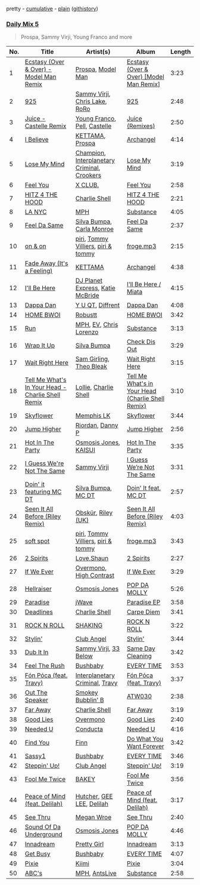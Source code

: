 pretty - [cumulative](/playlists/cumulative/Daily%20Mix%205.md) - [plain](/playlists/plain/37i9dQZF1E36TO0q54WsJv) ([githistory](https://github.githistory.xyz/vitokorn/spotify-playlist-archive/blob/master/playlists/plain/37i9dQZF1E36TO0q54WsJv))
### [Daily Mix 5](https://open.spotify.com/playlist/37i9dQZF1E36TO0q54WsJv)

> Prospa, Sammy Virji, Young Franco and more

| No. | Title | Artist(s) | Album | Length |
|---|---|---|---|---|
| 1 | [Ecstasy (Over & Over) - Model Man Remix](https://open.spotify.com/track/0khE5TLTG1KUFDxiZxri4m) | [Prospa](https://open.spotify.com/artist/6HabM2PUM519iIxervGWSb), [Model Man](https://open.spotify.com/artist/2T5NLCuN31j79zbxZ2XCSA) | [Ecstasy (Over & Over) [Model Man Remix]](https://open.spotify.com/album/50JkaTlNYH5UawHpqiUFsi) | 3:23 |
| 2 | [925](https://open.spotify.com/track/5aNcakuYRSAfNFOz8nREvT) | [Sammy Virji](https://open.spotify.com/artist/1GuqTQbuixFHD6eBkFwVcb), [Chris Lake](https://open.spotify.com/artist/5Igpc9iLZ3YGtKeYfSrrOE), [RoRo](https://open.spotify.com/artist/4AuHHsxMRVg7bXSgvlrAff) | [925](https://open.spotify.com/album/7CIAt6rtM6lpNlRc6eQGFB) | 2:48 |
| 3 | [Juice - Castelle Remix](https://open.spotify.com/track/4At5YeUw1MfMMLUb4hvTKx) | [Young Franco](https://open.spotify.com/artist/6mK0vAO13gT8jWYANyoXAl), [Pell](https://open.spotify.com/artist/2O2dI9lY9PnWtAa4OlrgMi), [Castelle](https://open.spotify.com/artist/4EDL1aHoT46jRLUjubeVNM) | [Juice (Remixes)](https://open.spotify.com/album/5BaeHcwNfAOb5gH2BxzXpk) | 2:50 |
| 4 | [I Believe](https://open.spotify.com/track/6oezzvqFntOUamuBZPixLx) | [KETTAMA](https://open.spotify.com/artist/3an9rnsXKPCAMlZgH4A0n4), [Prospa](https://open.spotify.com/artist/6HabM2PUM519iIxervGWSb) | [Archangel](https://open.spotify.com/album/2EEBcfRDbyyZQDESqiT48d) | 4:14 |
| 5 | [Lose My Mind](https://open.spotify.com/track/1LdRvKZka9ZHunz6eoH5B9) | [Champion](https://open.spotify.com/artist/3cHya45cxGzLYIPg2LRCCR), [Interplanetary Criminal](https://open.spotify.com/artist/6uJ51uV5rYzu1MJkC4CceI), [Crookers](https://open.spotify.com/artist/3o1cwVQfiDWafhYA02k13C) | [Lose My Mind](https://open.spotify.com/album/1dkMg6enDSv6bjEBBqnt8c) | 3:19 |
| 6 | [Feel You](https://open.spotify.com/track/0AkQIzDWxywsrtnY6f0oYB) | [X CLUB.](https://open.spotify.com/artist/4CYPaFp9yDrNduNptv0DPQ) | [Feel You](https://open.spotify.com/album/3uBHz77NGhAuxozj6CUIzL) | 2:58 |
| 7 | [HITZ 4 THE HOOD](https://open.spotify.com/track/2hrChmfPMrA0751rZnWwTj) | [Charlie Shell](https://open.spotify.com/artist/1hxWpdJKpsP6vKbnwhSlwk) | [HITZ 4 THE HOOD](https://open.spotify.com/album/20LXTzhxUDcAfAw8zRsL1R) | 2:21 |
| 8 | [LA NYC](https://open.spotify.com/track/0IvrXoiEersp0bPYwCEMNC) | [MPH](https://open.spotify.com/artist/62SCu33InHVq97VaWw3eof) | [Substance](https://open.spotify.com/album/42Qb9hUm8vloTMDTU1Sf9L) | 4:05 |
| 9 | [Feel Da Same](https://open.spotify.com/track/5Ajc6oBvDdeO09GlzYFW7f) | [Silva Bumpa](https://open.spotify.com/artist/2dPLkqesvPXpIlP65JoLrf), [Carla Monroe](https://open.spotify.com/artist/4S9LNSZusH3XflT3g32bqB) | [Feel Da Same](https://open.spotify.com/album/4YCC3uBhkoVU0Ku21mM3nx) | 2:37 |
| 10 | [on & on](https://open.spotify.com/track/5mfGEs5n647v4WE3K5YmBy) | [piri](https://open.spotify.com/artist/4DpmPt7gfAAq7WEx0E1X8s), [Tommy Villiers](https://open.spotify.com/artist/4M4KGWKy7pSQ5HaJNCutBN), [piri & tommy](https://open.spotify.com/artist/2U6J9Q89i1TNhesKreFD65) | [froge.mp3](https://open.spotify.com/album/4AueWk2dGXqbMFx7ogEAs7) | 2:15 |
| 11 | [Fade Away (It's a Feeling)](https://open.spotify.com/track/6gIwOjvo85GRt3CYvJzujn) | [KETTAMA](https://open.spotify.com/artist/3an9rnsXKPCAMlZgH4A0n4) | [Archangel](https://open.spotify.com/album/2EEBcfRDbyyZQDESqiT48d) | 4:38 |
| 12 | [I'll Be Here](https://open.spotify.com/track/1Gc3ipzL3uwBgC8UiLsDQ2) | [DJ Planet Express](https://open.spotify.com/artist/0nx9ai3o3Ba6bE3WHkEoQg), [Katie McBride](https://open.spotify.com/artist/3PlStwko8DjwgLk6KxOAdY) | [I'll Be Here / Miata](https://open.spotify.com/album/073GlRhaJ1VFSoYa47LJ92) | 4:15 |
| 13 | [Dappa Dan](https://open.spotify.com/track/6atT69esWSadQ7Ujx27Z3l) | [Y U QT](https://open.spotify.com/artist/0tpkcjoMduNpT0FnpNYZiV), [Diffrent](https://open.spotify.com/artist/7mycnkT3eOskxxGbN9skkV) | [Dappa Dan](https://open.spotify.com/album/5qRkINBz6wBrQxEAHe9DDC) | 4:08 |
| 14 | [HOME BWOI](https://open.spotify.com/track/1tZU79ddZvTrsXqqcfMTX3) | [Robustt](https://open.spotify.com/artist/2MQru8GnhECYTThfJvRtyR) | [HOME BWOI](https://open.spotify.com/album/1wUVemQe3durNU59TuVNHs) | 3:42 |
| 15 | [Run](https://open.spotify.com/track/16iHE1uKRvAKd1Mt13udlV) | [MPH](https://open.spotify.com/artist/62SCu33InHVq97VaWw3eof), [EV](https://open.spotify.com/artist/1qOueWotu6CIb1GMoib2GX), [Chris Lorenzo](https://open.spotify.com/artist/7tm9Tuc70geXOOyKhtZHIj) | [Substance](https://open.spotify.com/album/42Qb9hUm8vloTMDTU1Sf9L) | 3:13 |
| 16 | [Wrap It Up](https://open.spotify.com/track/3aekCCcYbuxo93ZYBBjT6s) | [Silva Bumpa](https://open.spotify.com/artist/2dPLkqesvPXpIlP65JoLrf) | [Check Dis Out](https://open.spotify.com/album/7Blc6HJNxFjfRepAwfPS1p) | 3:29 |
| 17 | [Wait Right Here](https://open.spotify.com/track/2BoY6boRLXRwbz2RZ9ItQ6) | [Sam Girling](https://open.spotify.com/artist/3zQO5XxE5WRRWqk58vt0dS), [Theo Bleak](https://open.spotify.com/artist/1P7Y9mc5VzxlEeo15JpNAk) | [Wait Right Here](https://open.spotify.com/album/4kmb9XZ2gi52pyaV71NlVW) | 3:15 |
| 18 | [Tell Me What's In Your Head - Charlie Shell Remix](https://open.spotify.com/track/51JUabNeL65vI6HiarXsQ5) | [Lollie](https://open.spotify.com/artist/66RJJrYq5095FVx7L0cRY1), [Charlie Shell](https://open.spotify.com/artist/1hxWpdJKpsP6vKbnwhSlwk) | [Tell Me What's in Your Head (Charlie Shell Remix)](https://open.spotify.com/album/6EvrGdMDiIAMlD7SPXAOJt) | 3:10 |
| 19 | [Skyflower](https://open.spotify.com/track/0ODhn6rZk99TXPljMV7nDJ) | [Memphis LK](https://open.spotify.com/artist/7z3XgqpRYdNJ7RvEUlYaUe) | [Skyflower](https://open.spotify.com/album/36tg4WzRq7S7EBX2YQtwRn) | 3:44 |
| 20 | [Jump Higher](https://open.spotify.com/track/1P4uI6cVv6RgiW1NpJGBjB) | [Riordan](https://open.spotify.com/artist/68rU1sdZ0HjxjEC5YnSmao), [Danny P](https://open.spotify.com/artist/6RImhfdBSbW7mioCBKmQOd) | [Jump Higher](https://open.spotify.com/album/3dpGcHNwIkkcC0Ead79yzw) | 2:56 |
| 21 | [Hot In The Party](https://open.spotify.com/track/0MVBT2XUKmRJmvOX8GngyJ) | [Osmosis Jones](https://open.spotify.com/artist/39vtMUnZETGKSh6MFRSJ7n), [KAISUI](https://open.spotify.com/artist/3nw02QhDsR9kPXfPlptEbs) | [Hot In The Party](https://open.spotify.com/album/5d4VFFHF06KIbDfcRufGTM) | 3:35 |
| 22 | [I Guess We're Not The Same](https://open.spotify.com/track/36nYS9AwMR06ph6imdjn7J) | [Sammy Virji](https://open.spotify.com/artist/1GuqTQbuixFHD6eBkFwVcb) | [I Guess We’re Not The Same](https://open.spotify.com/album/2qcjJEhyv2SCJOphfOIGZ3) | 3:31 |
| 23 | [Doin' it featuring MC DT](https://open.spotify.com/track/4bdbgZDx6LkHTNyy5PZW9h) | [Silva Bumpa](https://open.spotify.com/artist/2dPLkqesvPXpIlP65JoLrf), [MC DT](https://open.spotify.com/artist/4cHj4iJzUsjzbEbZLuojl6) | [Doin' It feat. MC DT](https://open.spotify.com/album/13cNeTgAVDTDGliUCzUSzc) | 2:57 |
| 24 | [Seen It All Before (Riley Remix)](https://open.spotify.com/track/1yzWuyyiyufQ1qd6eJmTuF) | [Obskür](https://open.spotify.com/artist/29MTNlaVntQaQiDyj8KGwx), [Riley (UK)](https://open.spotify.com/artist/41vJAAunDUYAg81pOkcWh3) | [Seen It All Before (Riley Remix)](https://open.spotify.com/album/5YLh8LpW4OnQHqwg6ovvR0) | 4:03 |
| 25 | [soft spot](https://open.spotify.com/track/2bQ7sdGCOCoP4OTCdHPKFM) | [piri](https://open.spotify.com/artist/4DpmPt7gfAAq7WEx0E1X8s), [Tommy Villiers](https://open.spotify.com/artist/4M4KGWKy7pSQ5HaJNCutBN), [piri & tommy](https://open.spotify.com/artist/2U6J9Q89i1TNhesKreFD65) | [froge.mp3](https://open.spotify.com/album/4AueWk2dGXqbMFx7ogEAs7) | 3:43 |
| 26 | [2 Spirits](https://open.spotify.com/track/21fDO61ssrijFjOXqrBw2n) | [Love,Shaun](https://open.spotify.com/artist/4qvKSBd9PKGZQ7cmWdOllu) | [2 Spirits](https://open.spotify.com/album/4Cz8KBru4BGKeTlPJtmIVi) | 2:27 |
| 27 | [If We Ever](https://open.spotify.com/track/1IgGwEIQkA7wEo1ewvxVsN) | [Overmono](https://open.spotify.com/artist/01PnN11ovfen6xUOHfNpn3), [High Contrast](https://open.spotify.com/artist/0bxHci3JIhhKA53n8rH3tT) | [If We Ever](https://open.spotify.com/album/3s4UEFmRloMlo251IVJN1e) | 3:29 |
| 28 | [Hellraiser](https://open.spotify.com/track/1LrO7orroMDMJzhPpN3a0D) | [Osmosis Jones](https://open.spotify.com/artist/39vtMUnZETGKSh6MFRSJ7n) | [POP DA MOLLY](https://open.spotify.com/album/1TXvsTyMh2T2ByKf8qflvA) | 5:26 |
| 29 | [Paradise](https://open.spotify.com/track/0d0Do6Co9OFnr5WRubXvKN) | [jWave](https://open.spotify.com/artist/0FUSntuT77SPvfqmXxdl7h) | [Paradise EP](https://open.spotify.com/album/3TzcjkrjQnN1BxYvfOtHTq) | 3:58 |
| 30 | [Deadlines](https://open.spotify.com/track/0PiaSCKaLm1216RZimxay4) | [Charlie Shell](https://open.spotify.com/artist/1hxWpdJKpsP6vKbnwhSlwk) | [Carpe Diem](https://open.spotify.com/album/0ucuCQm143ED2jIhRVc3Te) | 3:41 |
| 31 | [ROCK N ROLL](https://open.spotify.com/track/4fSK64STGlvWp4huwv0Kfo) | [SHAKING](https://open.spotify.com/artist/5ymmrBnnRTW23bKo7Fpbx6) | [ROCK N ROLL](https://open.spotify.com/album/53nvgUQDdVS5u3JFYQRXP3) | 3:22 |
| 32 | [Stylin'](https://open.spotify.com/track/2o04z6k2tjf2eaFVNQ44dj) | [Club Angel](https://open.spotify.com/artist/1reJK6xw6Lu0r1PMoTUTDj) | [Stylin'](https://open.spotify.com/album/6bR92xsO1lHNfywSLS50ol) | 3:44 |
| 33 | [Dub It In](https://open.spotify.com/track/2KeM7KKKe6d7DCdCFtFjs9) | [Sammy Virji](https://open.spotify.com/artist/1GuqTQbuixFHD6eBkFwVcb), [33 Below](https://open.spotify.com/artist/4tMIsBBR8M0PsorDf0mNEz) | [Same Day Cleaning](https://open.spotify.com/album/3Ph1OGPvuAHe4BN00WNYi9) | 3:42 |
| 34 | [Feel The Rush](https://open.spotify.com/track/12RDzrRBa4D2NLoua5RfIA) | [Bushbaby](https://open.spotify.com/artist/6YYg4TQoF8cp50IuM2vU4C) | [EVERY TIME](https://open.spotify.com/album/2xPlGIl6FCLFbfuC0Sv0vg) | 3:53 |
| 35 | [Fón Póca (feat. Travy)](https://open.spotify.com/track/7F8E0Skfsvz8bImaNTZxas) | [Interplanetary Criminal](https://open.spotify.com/artist/6uJ51uV5rYzu1MJkC4CceI), [Travy](https://open.spotify.com/artist/3Jlb9WCVsroYGv8TKOGLly) | [Fón Póca (feat. Travy)](https://open.spotify.com/album/46vTHTMcKsi2Xs2GVUQEDF) | 3:37 |
| 36 | [Out The Speaker](https://open.spotify.com/track/3nDYX7JRLCRJqBewNbYDFr) | [Smokey Bubblin' B](https://open.spotify.com/artist/1iXq8vdKgJp43m1vhiAmUM) | [ATW030](https://open.spotify.com/album/6su6NsCVUSyKEGcV48OMMr) | 2:38 |
| 37 | [Far Away](https://open.spotify.com/track/39RoLSWrXpOraQp0tvaXWl) | [Charlie Shell](https://open.spotify.com/artist/1hxWpdJKpsP6vKbnwhSlwk) | [Far Away](https://open.spotify.com/album/5tSovhsliXyWRyX20GWJgx) | 3:19 |
| 38 | [Good Lies](https://open.spotify.com/track/1ZnghCVtXCrtmKJH32z4UK) | [Overmono](https://open.spotify.com/artist/01PnN11ovfen6xUOHfNpn3) | [Good Lies](https://open.spotify.com/album/7m2yEFYxnjmEyq7IXa9sXp) | 2:40 |
| 39 | [Needed U](https://open.spotify.com/track/5Rt0FZGt2X4IJpo3yaxQNL) | [Conducta](https://open.spotify.com/artist/1lMcg4Y7nW5hHgIVsN9Shn) | [Needed U](https://open.spotify.com/album/7ArFXlBxepiY5mYnMoYc6B) | 4:16 |
| 40 | [Find You](https://open.spotify.com/track/6E8FlNXutn7NX8HCvnnEDI) | [Finn](https://open.spotify.com/artist/4p8fvQcLMWToTpmezUb8T5) | [Do What You Want Forever](https://open.spotify.com/album/7oKlNm85XiihyYEayGuWQi) | 3:42 |
| 41 | [Sassy1](https://open.spotify.com/track/6djqlm46o3AjzAR9WnOgDc) | [Bushbaby](https://open.spotify.com/artist/6YYg4TQoF8cp50IuM2vU4C) | [EVERY TIME](https://open.spotify.com/album/2xPlGIl6FCLFbfuC0Sv0vg) | 3:46 |
| 42 | [Steppin' Up!](https://open.spotify.com/track/5WJr34KLTzdcbFjvA6HF7Q) | [Club Angel](https://open.spotify.com/artist/1reJK6xw6Lu0r1PMoTUTDj) | [Steppin' Up!](https://open.spotify.com/album/7eLbayD38UMImYyleP0YbF) | 3:19 |
| 43 | [Fool Me Twice](https://open.spotify.com/track/7JClWYi1C90K4OmS9TyJ6V) | [BAKEY](https://open.spotify.com/artist/49du30vgnQZT13tyjnrspT) | [Fool Me Twice](https://open.spotify.com/album/5kFaTVDbCpBmYwiyYpr2Ea) | 3:56 |
| 44 | [Peace of Mind (feat. Delilah)](https://open.spotify.com/track/67zZoqoW8pyoupFiA9OByw) | [Hutcher](https://open.spotify.com/artist/2nwnPxZXwF9Mfaik9pQNXI), [GEE LEE](https://open.spotify.com/artist/77uLXqHKG5n6UYMUr0b0e5), [Delilah](https://open.spotify.com/artist/0vUOZYWihxoF2IQ2VOckKh) | [Peace of Mind (feat. Delilah)](https://open.spotify.com/album/4EbQETf1BOrI0LaS77BaeX) | 3:17 |
| 45 | [See Thru](https://open.spotify.com/track/5bt6nQxl5CP7gfz4JSqGR5) | [Megan Wroe](https://open.spotify.com/artist/2wIBVipx8Fv5orv4uzPW4C) | [See Thru](https://open.spotify.com/album/0Dgr5QpgjUOa45upuXnCXO) | 2:40 |
| 46 | [Sound Of Da Underground](https://open.spotify.com/track/6S1rycewKXV5WndxG4OEjc) | [Osmosis Jones](https://open.spotify.com/artist/39vtMUnZETGKSh6MFRSJ7n) | [POP DA MOLLY](https://open.spotify.com/album/1TXvsTyMh2T2ByKf8qflvA) | 4:46 |
| 47 | [Innadream](https://open.spotify.com/track/39OWi2zw0JQ34MILmKQQpd) | [Pretty Girl](https://open.spotify.com/artist/6KkltYAOOGsCaW7dO9jF98) | [Innadream](https://open.spotify.com/album/75U6gZIUN0HbSWJ1fNLhuP) | 3:13 |
| 48 | [Get Busy](https://open.spotify.com/track/7pAsWBv1WNrrAwuyNZATHW) | [Bushbaby](https://open.spotify.com/artist/6YYg4TQoF8cp50IuM2vU4C) | [EVERY TIME](https://open.spotify.com/album/2xPlGIl6FCLFbfuC0Sv0vg) | 4:07 |
| 49 | [Pixie](https://open.spotify.com/track/1j4pxCnuRvE9q1jjcCGVbd) | [Kiimi](https://open.spotify.com/artist/3EMzfV9nhsrQWF7Ww8M74S) | [Pixie](https://open.spotify.com/album/15rEPMuEy04dIXOtKQ0c3m) | 3:04 |
| 50 | [ABC's](https://open.spotify.com/track/5VEhGGpGA38ZiQRXhWgOTG) | [MPH](https://open.spotify.com/artist/62SCu33InHVq97VaWw3eof), [AntsLive](https://open.spotify.com/artist/3JYp3dC5wTBWagBRR5fjpk) | [Substance](https://open.spotify.com/album/42Qb9hUm8vloTMDTU1Sf9L) | 2:58 |